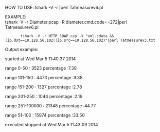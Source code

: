  HOW TO USE: tshark -V -r <file name>|perl Tatmeasurev6.pl
 
 EXAMPLE:  
           tshark -V -r Diameter.pcap -R diameter.cmd.code==272|perl Tatmeasurev6.pl 
           
           tshark -V -r HTTP_SOAP.cap -Y "xml.cdata && (ip.dst==10.128.56.102||ip.src==10.128.56.102)"|perl Tatmeasurev3.txt


Output example:

  started  at Wed Mar  5 11:40:37 2014
  
range 0-50 : 3523  percentage :7.39

range 101-150 : 4473  percentage :9.38

range 151-200 : 1327  percentage :2.78

range 201-250 : 1044  percentage :2.19

range 251-100000 : 21348  percentage :44.77

range 51-100 : 15974  percentage :33.50

executed stopped at Wed Mar  5 11:43:09 2014

